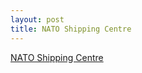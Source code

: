 ```yaml
---
layout: post
title: NATO Shipping Centre
---
```


[NATO Shipping Centre](https://shipping.nato.int/nsc/operations/news/2021/ais-automatic-identification-system-overview)